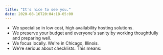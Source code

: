 ```yaml
---
title: "It's nice to see you."
date: 2020-08-16T20:04:18-05:00
---
```


* We specialise in low cost, high availability hosting solutions.
* We preserve your budget and everyone's sanity by working thoughtfully and preparing well.
* We focus locally. We're in Chicago, Illinois.
* We're serious about checklists. This means:

